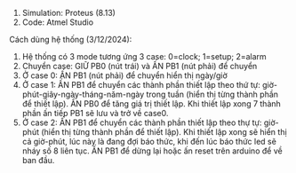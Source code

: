 1. Simulation: Proteus (8.13)
2. Code: Atmel Studio

Cách dùng hệ thống (3/12/2024):
1. Hệ thống có 3 mode tương ứng 3 case: 0=clock; 1=setup; 2=alarm
2. Chuyển case: GIỮ PB0 (nút trái) và ẤN PB1 (nút phải) để chuyển 
3. Ở case 0: ẤN PB1 (nút phải) để chuyển hiển thị ngày/giờ
4. Ở case 1: ẤN PB1 để chuyển các thành phần thiết lập theo thứ tự: giờ-phút-giây-ngày-tháng-năm-ngày trong tuần (hiển thị từng thành phần để thiết lập). ẤN PB0 để tăng giá trị thiết lập. Khi thiết lập xong 7 thành phần ấn tiếp PB1 sẽ lưu và trở về case0.
5. Ở case 2: ẤN PB1 để chuyển các thành phần thiết lập theo thự tự: giờ-phút (hiển thị từng thành phần để thiết lập). Khi thiết lập xong sẽ hiển thị cả giờ-phút, lúc này là đang đợi báo thức, khi đến lúc báo thức led sẽ nháy số 8 liên tục. ẤN PB1 để dừng lại hoặc ấn reset trên arduino để về ban đầu.
